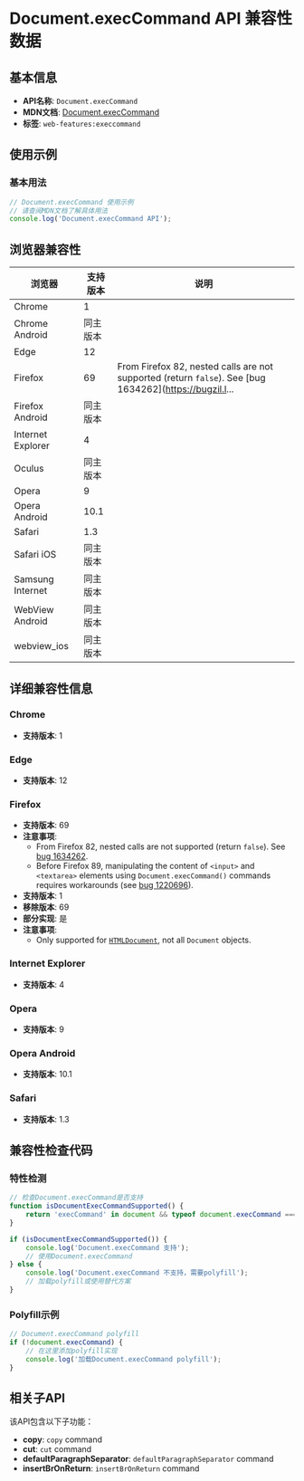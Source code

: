# Document.execCommand API 兼容性数据

## 基本信息

- **API名称**: `Document.execCommand`
- **MDN文档**: [Document.execCommand](https://developer.mozilla.org/docs/Web/API/Document/execCommand)
- **标签**: `web-features:execcommand`

## 使用示例

### 基本用法

```javascript
// Document.execCommand 使用示例
// 请查阅MDN文档了解具体用法
console.log('Document.execCommand API');
```

## 浏览器兼容性

| 浏览器 | 支持版本 | 说明 |
|--------|----------|------|
| Chrome | 1 |  |
| Chrome Android | 同主版本 |  |
| Edge | 12 |  |
| Firefox | 69 | From Firefox 82, nested calls are not supported (return `false`). See [bug 1634262](https://bugzil.l... |
| Firefox Android | 同主版本 |  |
| Internet Explorer | 4 |  |
| Oculus | 同主版本 |  |
| Opera | 9 |  |
| Opera Android | 10.1 |  |
| Safari | 1.3 |  |
| Safari iOS | 同主版本 |  |
| Samsung Internet | 同主版本 |  |
| WebView Android | 同主版本 |  |
| webview_ios | 同主版本 |  |

## 详细兼容性信息

### Chrome

- **支持版本**: 1

### Edge

- **支持版本**: 12

### Firefox

- **支持版本**: 69
- **注意事项**:
  - From Firefox 82, nested calls are not supported (return `false`). See [bug 1634262](https://bugzil.la/1634262).
  - Before Firefox 89, manipulating the content of `<input>` and `<textarea>` elements using `Document.execCommand()` commands requires workarounds (see [bug 1220696](https://bugzil.la/1220696)).
- **支持版本**: 1
- **移除版本**: 69
- **部分实现**: 是
- **注意事项**:
  - Only supported for [`HTMLDocument`](https://developer.mozilla.org/docs/Web/API/HTMLDocument), not all `Document` objects.

### Internet Explorer

- **支持版本**: 4

### Opera

- **支持版本**: 9

### Opera Android

- **支持版本**: 10.1

### Safari

- **支持版本**: 1.3

## 兼容性检查代码

### 特性检测

```javascript
// 检查Document.execCommand是否支持
function isDocumentExecCommandSupported() {
    return 'execCommand' in document && typeof document.execCommand === 'function';
}

if (isDocumentExecCommandSupported()) {
    console.log('Document.execCommand 支持');
    // 使用Document.execCommand
} else {
    console.log('Document.execCommand 不支持，需要polyfill');
    // 加载polyfill或使用替代方案
}
```

### Polyfill示例

```javascript
// Document.execCommand polyfill
if (!document.execCommand) {
    // 在这里添加polyfill实现
    console.log('加载Document.execCommand polyfill');
}
```

## 相关子API

该API包含以下子功能：

- **copy**: `copy` command
- **cut**: `cut` command
- **defaultParagraphSeparator**: `defaultParagraphSeparator` command
- **insertBrOnReturn**: `insertBrOnReturn` command

